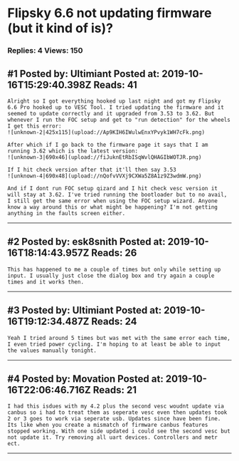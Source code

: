 # Flipsky 6.6 not updating firmware (but it kind of is)?

### Replies: 4 Views: 150

## \#1 Posted by: Ultimiant Posted at: 2019-10-16T15:29:40.398Z Reads: 41

```
Alright so I got everything hooked up last night and got my Flipsky 6.6 Pro hooked up to VESC Tool. I tried updating the firmware and it seemed to update correctly and it upgraded from 3.53 to 3.62. But whenever I run the FOC setup and get to "run detection" for the wheels I get this error:
![unknown-2|425x115](upload://Ap9KIH6IWulwEnxYPvyk1WH7cFk.png) 

After which if I go back to the firmware page it says that I am running 3.62 which is the latest version:
![unknown-3|690x46](upload://fiJuknEtRbISqWvlQHAGIbWOTJR.png) 

If I hit check version after that it'll then say 3.53
![unknown-4|690x48](upload://nQofvVVXj9CXWa5Z8A1z9Z3wdmW.png) 

And if I dont run FOC setup qizard and I hit check vesc version it will stay at 3.62. I've tried running the bootloader but to no avail, I still get the same error when using the FOC setup wizard. Anyone know a way around this or what might be happening? I'm not getting anything in the faults screen either.
```

---
## \#2 Posted by: esk8snith Posted at: 2019-10-16T18:14:43.957Z Reads: 26

```
This has happened to me a couple of times but only while setting up input. I usually just close the dialog box and try again a couple times and it works then.
```

---
## \#3 Posted by: Ultimiant Posted at: 2019-10-16T19:12:34.487Z Reads: 24

```
Yeah I tried around 5 times but was met with the same error each time, I even tried power cycling. I'm hoping to at least be able to input the values manually tonight.
```

---
## \#4 Posted by: Movation Posted at: 2019-10-16T22:06:46.716Z Reads: 21

```
I had this isdues with my 4.2 plus the second vesc woudnt update via canbus so i had to treat them as seperate vesc even then updates took 2 or 3 goes to work via seperate usb. Updates since have been fine. Its like when you create a mismatch of firmware canbus features stopped working. With one side updated i could see the second vesc but not update it. Try removing all uart devices. Controllers and metr ect.
```

---
